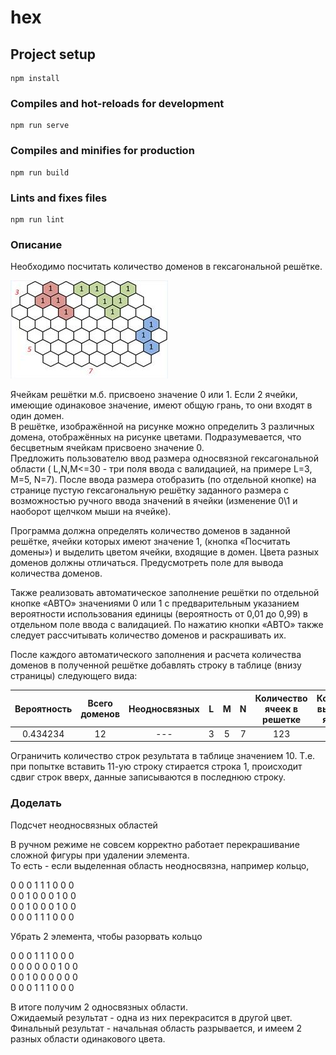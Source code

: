 # hex

## Project setup
```
npm install
```

### Compiles and hot-reloads for development
```
npm run serve
```

### Compiles and minifies for production
```
npm run build
```

### Lints and fixes files
```
npm run lint
```

### Описание

Hеобходимо посчитать количество доменов в гексагональной решётке.  

![Image](src/assets/image.png?raw=true)

Ячейкам решётки м.б. присвоено значение 0 или 1. Если 2 ячейки, имеющие одинаковое значение, имеют общую грань, то они входят в один домен.  
В решётке, изображённой на рисунке  можно определить 3 различных домена, отображённых на рисунке цветами. Подразумевается, что бесцветным ячейкам присвоено значение 0.  
Предложить пользователю ввод размера односвязной гексагональной области ( L,N,M<=30 - три поля ввода с валидацией, на примере L=3, M=5, N=7). После ввода размера отобразить (по отдельной кнопке) на странице пустую гексагональную решётку заданного размера с возможностью ручного ввода значений в ячейки (изменение 0\1  и наоборот щелчком мыши на ячейке).  

Программа должна определять количество доменов в заданной решётке, ячейки которых имеют значение 1, (кнопка «Посчитать домены») и выделить цветом ячейки, входящие в домен. Цвета разных доменов должны отличаться. Предусмотреть поле для вывода количества доменов.  

Также реализовать автоматическое заполнение решётки по отдельной кнопке «АВТО» значениями 0 или 1 с предварительным указанием вероятности использования единицы (вероятность от 0,01 до 0,99) в отдельном поле ввода с валидацией. По нажатию кнопки «АВТО» также следует рассчитывать количество доменов и раскрашивать их.  

После каждого автоматического заполнения и расчета количества доменов в полученной решётке добавлять строку в таблице (внизу страницы) следующего вида:  


| Вероятность  | Всего доменов | Неодносвязных | L | M | N | Количество ячеек в решетке | Количество выбранных ячеек (1) |
|:------------:|:-------------:|:-------------:|:-:|:-:|:-:|:--------------------------:|:------------------------------:|
|   0.434234   |  12           | ---           | 3 | 5 | 7 |  123                       | 12                             |


Ограничить количество строк результата  в таблице значением 10. Т.е. при попытке вставить 11-ую строку стирается строка 1, происходит сдвиг строк вверх, данные записываются в последнюю строку.  

### Доделать

Подсчет неодносвязных областей   

В ручном режиме не совсем корректно работает перекрашивание сложной фигуры при удалении элемента.  
То есть - если выделенная область неодносвязна, например кольцо,  

0 0 0 1 1 1 0 0 0  
0 0 1 0 0 0 1 0 0  
0 0 1 0 0 0 1 0 0  
0 0 0 1 1 1 0 0 0  

Убрать 2 элемента, чтобы разорвать кольцо  

0 0 0 1 1 1 0 0 0  
0 0 0 0 0 0 1 0 0  
0 0 1 0 0 0 0 0 0  
0 0 0 1 1 1 0 0 0  

В итоге получим 2 односвязных области.  
Ожидаемый результат - одна из них перекрасится в другой цвет.  
Финальный результат - начальная область разрывается, и имеем 2 разных области одинакового цвета.  
